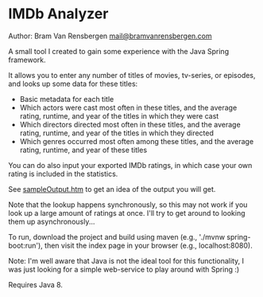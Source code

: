 IMDb Analyzer
==========================
Author: Bram Van Rensbergen <mail@bramvanrensbergen.com>

A small tool I created to gain some experience with the Java Spring framework.

It allows you to enter any number of titles of movies, tv-series, or episodes,
and looks up some data for these titles:
 * Basic metadata for each title
 * Which actors were cast most often in these titles, and the average rating, runtime, and year of the titles in which they were cast
 * Which directors directed most often in these titles, and the average rating, runtime, and year of the titles in which they directed
 * Which genres occurred most often among these titles, and the average rating, runtime, and year of these titles
	
You can do also input your exported IMDb ratings, in which case your own rating is included in the statistics.

See [sampleOutput.htm](https://htmlpreview.github.io/?https://github.com/BramVanRensbergen/imdb-scraper-prototype/blob/master/sampleOutput.html) to get an idea of the output you will get.

Note that the lookup happens synchronously, so this may not work if you look up a large amount of ratings at once. 
I'll try to get around to looking them up asynchronously...

To run, download the project and build using maven (e.g., './mvnw spring-boot:run'), then visit the index page in your browser (e.g., localhost:8080).

Note: I'm well aware that Java is not the ideal tool for this functionality, I was just looking for a simple web-service to play around with Spring :)

Requires Java 8.